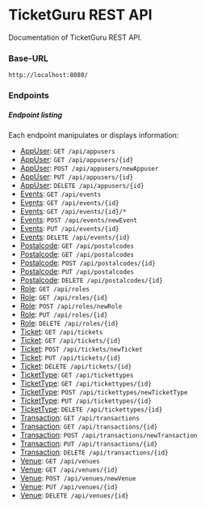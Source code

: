 # TicketGuru REST API

Documentation of TicketGuru REST API.

### Base-URL

`http://localhost:8080/`

### Endpoints

##### Endpoint listing

Each endpoint manipulates or displays information:

* [AppUser](https://github.com/NicklasHH/TicketGuru/blob/master/RestDocumentation/AppUser/get.md): `GET /api/appusers`
* [AppUser](https://github.com/NicklasHH/TicketGuru/blob/master/RestDocumentation/AppUser/get.md): `GET /api/appusers/{id}`
* [AppUser](https://github.com/NicklasHH/TicketGuru/blob/master/RestDocumentation/AppUser/post.md): `POST /api/appusers/newAppuser`
* [AppUser](https://github.com/NicklasHH/TicketGuru/blob/master/RestDocumentation/AppUser/put.md): `PUT /api/appusers/{id}`
* [AppUser](https://github.com/NicklasHH/TicketGuru/blob/master/RestDocumentation/AppUser/delete.md): `DELETE /api/appusers/{id}`
* [Events](https://github.com/NicklasHH/TicketGuru/blob/master/RestDocumentation/Events/get.md#show-all-events): `GET /api/events`
* [Events](https://github.com/NicklasHH/TicketGuru/blob/master/RestDocumentation/Events/get.md#show-single-event): `GET /api/events/{id}`
* [Events](https://github.com/NicklasHH/TicketGuru/blob/master/RestDocumentation/Events/get.md#show-specific-event-details): `GET /api/events/{id}/*`
* [Events](https://github.com/NicklasHH/TicketGuru/blob/master/RestDocumentation/Events/post.md): `POST /api/events/newEvent`
* [Events](https://github.com/NicklasHH/TicketGuru/blob/master/RestDocumentation/Events/put.md): `PUT /api/events/{id}`
* [Events](https://github.com/NicklasHH/TicketGuru/blob/master/RestDocumentation/Events/delete.md): `DELETE /api/events/{id}`
* [Postalcode](https://github.com/NicklasHH/TicketGuru/blob/master/RestDocumentation/Postalcode/get.md): `GET /api/postalcodes`
* [Postalcode](https://github.com/NicklasHH/TicketGuru/blob/master/RestDocumentation/Postalcode/get.md): `GET /api/postalcodes`
* [Postalcode](https://github.com/NicklasHH/TicketGuru/blob/master/RestDocumentation/Postalcode/post.md): `POST /api/postalcodes/{id}`
* [Postalcode](https://github.com/NicklasHH/TicketGuru/blob/master/RestDocumentation/Postalcode/put.md): `PUT /api/postalcodes`
* [Postalcode](https://github.com/NicklasHH/TicketGuru/blob/master/RestDocumentation/Postalcode/delete.md): `DELETE /api/postalcodes/{id}`
* [Role](https://github.com/NicklasHH/TicketGuru/blob/master/RestDocumentation/Role/get.md): `GET /api/roles`
* [Role](https://github.com/NicklasHH/TicketGuru/blob/master/RestDocumentation/Role/get.md): `GET /api/roles/{id}`
* [Role](https://github.com/NicklasHH/TicketGuru/blob/master/RestDocumentation/Role/post.md): `POST /api/roles/newRole`
* [Role](https://github.com/NicklasHH/TicketGuru/blob/master/RestDocumentation/Role/put.md): `PUT /api/roles/{id}`
* [Role](https://github.com/NicklasHH/TicketGuru/blob/master/RestDocumentation/Role/delete.md): `DELETE /api/roles/{id}`
* [Ticket](https://github.com/NicklasHH/TicketGuru/blob/master/RestDocumentation/Ticket/get.md): `GET /api/tickets`
* [Ticket](https://github.com/NicklasHH/TicketGuru/blob/master/RestDocumentation/Ticket/get.md): `GET /api/tickets/{id}`
* [Ticket](https://github.com/NicklasHH/TicketGuru/blob/master/RestDocumentation/Ticket/post.md): `POST /api/tickets/newTicket`
* [Ticket](https://github.com/NicklasHH/TicketGuru/blob/master/RestDocumentation/Ticket/put.md): `PUT /api/tickets/{id}`
* [Ticket](https://github.com/NicklasHH/TicketGuru/blob/master/RestDocumentation/Ticket/delete.md): `DELETE /api/tickets/{id}`
* [TicketType](https://github.com/NicklasHH/TicketGuru/blob/master/RestDocumentation/TicketType/get.md): `GET /api/tickettypes`
* [TicketType](https://github.com/NicklasHH/TicketGuru/blob/master/RestDocumentation/TicketType/get.md): `GET /api/tickettypes/{id}`
* [TicketType](https://github.com/NicklasHH/TicketGuru/blob/master/RestDocumentation/TicketType/post.md): `POST /api/tickettypes/newTicketType`
* [TicketType](https://github.com/NicklasHH/TicketGuru/blob/master/RestDocumentation/TicketType/put.md): `PUT /api/tickettypes/{id}`
* [TicketType](https://github.com/NicklasHH/TicketGuru/blob/master/RestDocumentation/TicketType/delete.md): `DELETE /api/tickettypes/{id}`
* [Transaction](https://github.com/NicklasHH/TicketGuru/blob/master/RestDocumentation/Transaction/get.md): `GET /api/transactions`
* [Transaction](https://github.com/NicklasHH/TicketGuru/blob/master/RestDocumentation/Transaction/get.md): `GET /api/transactions/{id}`
* [Transaction](https://github.com/NicklasHH/TicketGuru/blob/master/RestDocumentation/Transaction/post.md): `POST /api/transactions/newTransaction`
* [Transaction](https://github.com/NicklasHH/TicketGuru/blob/master/RestDocumentation/TicketType/put.md): `PUT /api/transactions/{id}`
* [Transaction](https://github.com/NicklasHH/TicketGuru/blob/master/RestDocumentation/Transaction/put.md): `DELETE /api/transactions/{id}`
* [Venue](https://github.com/NicklasHH/TicketGuru/blob/master/RestDocumentation/Venue/get.md): `GET /api/venues`
* [Venue](https://github.com/NicklasHH/TicketGuru/blob/master/RestDocumentation/Venue/get.md): `GET /api/venues/{id}`
* [Venue](https://github.com/NicklasHH/TicketGuru/blob/master/RestDocumentation/Venue/post.md): `POST /api/venues/newVenue`
* [Venue](https://github.com/NicklasHH/TicketGuru/blob/master/RestDocumentation/Venue/put.md): `PUT /api/venues/{id}`
* [Venue](https://github.com/NicklasHH/TicketGuru/blob/master/RestDocumentation/Venue/delete.md): `DELETE /api/venues/{id}`
